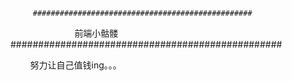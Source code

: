          #################################################
                           前端小骷髅
         #################################################
                                          
                                          
                                          
                                          
                                          
         努力让自己值钱ing。。。
